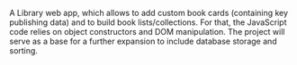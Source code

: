 A Library web app, which allows to add custom book cards (containing key publishing data) and to build book lists/collections. 
For that, the JavaScript code relies on object constructors and DOM manipulation.
The project will serve as a base for a further expansion to include database storage and sorting.
